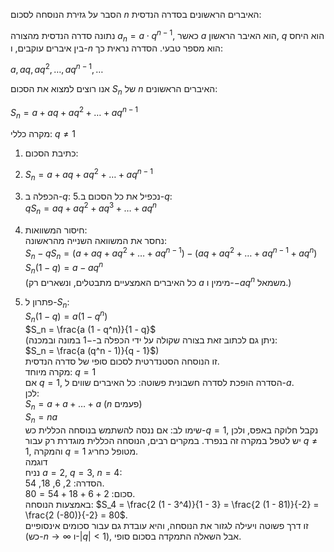 הסבר על גזירת הנוסחה לסכום $n$ האיברים הראשונים בסדרה הנדסית:

נתונה סדרה הנדסית מהצורה $a_n = a \cdot q^{n-1}$, כאשר $a$ הוא האיבר הראשון, $q$ הוא היחס בין איברים עוקבים, ו-$n$ הוא מספר טבעי. הסדרה נראית כך:

$a, a q, a q^2, \dots, a q^{n-1}, \ldots$

אנו רוצים למצוא את הסכום $S_n$ של $n$ האיברים הראשונים:  

$S_n = a + a q + a q^2 + \dots + a q^{n-1}$  

מקרה כללי: $q \neq 1$  

1. כתיבת הסכום:
2.   $S_n = a + a q + a q^2 + \dots + a q^{n-1}$

4. הכפלה ב-$q$:
5.נכפיל את כל הסכום ב-$q$:  
$q S_n = a q + a q^2 + a q^3 + \dots + a q^n$  
7. חיסור המשוואות:  
נחסר את המשוואה השנייה מהראשונה:  
$S_n - q S_n = (a + a q + a q^2 + \dots + a q^{n-1}) - (a q + a q^2 + \dots + a q^{n-1} + a q^n)$  
$S_n (1 - q) = a - a q^n$  
(כל האיברים האמצעיים מתבטלים, ונשארים רק $a$ מימין ו-$-a q^n$ משמאל.)  
8. פתרון ל-$S_n$:  
$S_n (1 - q) = a (1 - q^n)$  
$S_n = \frac{a (1 - q^n)}{1 - q}$  
(ניתן גם לכתוב זאת בצורה שקולה על ידי הכפלה ב-$-1$ במונה ובמכנה:  
$S_n = \frac{a (q^n - 1)}{q - 1}$)  
זו הנוסחה הסטנדרטית לסכום סופי של סדרה הנדסית.  
מקרה מיוחד: $q = 1$  
אם $q = 1$, הסדרה הופכת לסדרה חשבונית פשוטה: כל האיברים שווים ל-$a$.  
לכן:  
$S_n = a + a + \dots + a$ ($n$ פעמים)  
$S_n = n a$  
שימו לב: אם ננסה להשתמש בנוסחה הכללית כש-$q = 1$, נקבל חלוקה באפס, ולכן יש לטפל במקרה זה בנפרד. במקרים רבים, הנוסחה הכללית מוגדרת רק עבור $q \neq 1$, והמקרה $q = 1$ מטופל כחריג.  
דוגמה  
נניח $a = 2$, $q = 3$, $n = 4$:  
הסדרה: 2, 6, 18, 54.  
סכום: $2 + 6 + 18 + 54 = 80$.  
באמצעות הנוסחה: $S_4 = \frac{2 (1 - 3^4)}{1 - 3} = \frac{2 (1 - 81)}{-2} = \frac{2 (-80)}{-2} = 80$.  
זו דרך פשוטה ויעילה לגזור את הנוסחה, והיא עובדת גם עבור סכומים אינסופיים (כש-$n \to \infty$ ו-$|q| < 1$), אבל השאלה התמקדה בסכום סופי.
